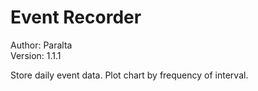 # Event Recorder
Author: Paralta  
Version: 1.1.1  

Store daily event data. Plot chart by frequency of interval.
